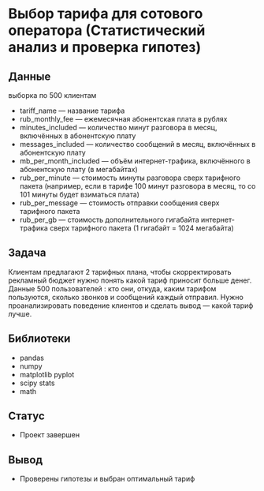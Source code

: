# Выбор тарифа для сотового оператора (Статистический анализ и проверка гипотез)

## Данные

выборка по 500 клиентам

- tariff_name — название тарифа
- rub_monthly_fee — ежемесячная абонентская плата в рублях
- minutes_included — количество минут разговора в месяц, включённых в абонентскую плату
- messages_included — количество сообщений в месяц, включённых в абонентскую плату
- mb_per_month_included — объём интернет-трафика, включённого в абонентскую плату (в мегабайтах)
- rub_per_minute — стоимость минуты разговора сверх тарифного пакета (например, если в тарифе 100 минут разговора в месяц, то со 101 минуты будет взиматься плата)
- rub_per_message — стоимость отправки сообщения сверх тарифного пакета
- rub_per_gb — стоимость дополнительного гигабайта интернет-трафика сверх тарифного пакета (1 гигабайт = 1024 мегабайта)

## Задача

Клиентам предлагают 2 тарифных плана, чтобы скорректировать рекламный бюджет нужно понять какой тариф приносит больше денег.
Данные 500 пользователей : кто они, откуда, каким тарифом пользуются, сколько звонков и сообщений каждый отправил. Нужно проанализировать поведение клиентов и сделать вывод — какой тариф лучше.


## Библиотеки

- pandas
- numpy
- matplotlib pyplot 
- scipy stats
- math

## Статус

- Проект завершен

## Вывод

- Проверены гипотезы и выбран оптимальный тариф
